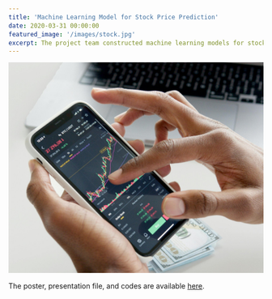 ```yaml
---
title: 'Machine Learning Model for Stock Price Prediction'
date: 2020-03-31 00:00:00
featured_image: '/images/stock.jpg'
excerpt: The project team constructed machine learning models for stock price prediction with 9-year time series data. We predicted whether the stock price would rise or fall by developing machine learning models—Support Vector Machine (SVM), Logistic Regression, Gradient Boosting, Decision Tree, and Random Forest. The SVM model got the best AUC score (0.62). We predicted the stock price with Long-Short Term Memory (LSTM) and ARIMA model.
---
```


![](/images/stock.jpg)

The poster, presentation file, and codes are available [here](https://drive.google.com/file/d/1gSTgzWButCcP8ZlmdT6r_Je0oQuGampu/view?usp=drive_link).
